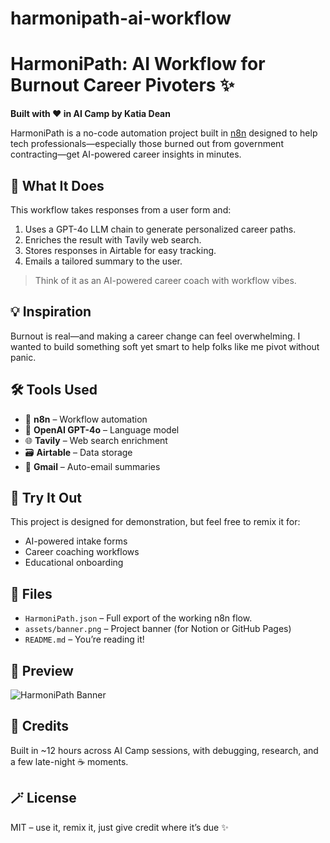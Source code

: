 # harmonipath-ai-workflow
# HarmoniPath: AI Workflow for Burnout Career Pivoters ✨

**Built with ❤️ in AI Camp by Katia Dean**

HarmoniPath is a no-code automation project built in [n8n](https://n8n.io) designed to help tech professionals—especially those burned out from government contracting—get AI-powered career insights in minutes.

## 🧠 What It Does

This workflow takes responses from a user form and:
1. Uses a GPT-4o LLM chain to generate personalized career paths.
2. Enriches the result with Tavily web search.
3. Stores responses in Airtable for easy tracking.
4. Emails a tailored summary to the user.

> Think of it as an AI-powered career coach with workflow vibes.

## 💡 Inspiration

Burnout is real—and making a career change can feel overwhelming. I wanted to build something soft yet smart to help folks like me pivot without panic.

## 🛠️ Tools Used

- 🧩 **n8n** – Workflow automation
- 🤖 **OpenAI GPT-4o** – Language model
- 🌐 **Tavily** – Web search enrichment
- 🗃️ **Airtable** – Data storage
- 📧 **Gmail** – Auto-email summaries

## 🚀 Try It Out

This project is designed for demonstration, but feel free to remix it for:
- AI-powered intake forms
- Career coaching workflows
- Educational onboarding

## 📂 Files

- `HarmoniPath.json` – Full export of the working n8n flow.
- `assets/banner.png` – Project banner (for Notion or GitHub Pages)
- `README.md` – You’re reading it!

## 📸 Preview

![HarmoniPath Banner](./assets/banner.png)

## 🙌 Credits

Built in ~12 hours across AI Camp sessions, with debugging, research, and a few late-night ☕️ moments.

## 🪄 License

MIT – use it, remix it, just give credit where it’s due ✨
